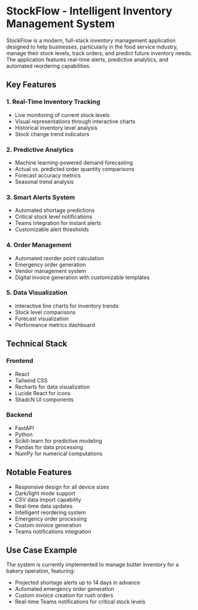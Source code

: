 # StockFlow - Intelligent Inventory Management System

StockFlow is a modern, full-stack inventory management application designed to help businesses, particularly in the food service industry, manage their stock levels, track orders, and predict future inventory needs. The application features real-time alerts, predictive analytics, and automated reordering capabilities.

## Key Features

### 1. Real-Time Inventory Tracking
- Live monitoring of current stock levels
- Visual representations through interactive charts
- Historical inventory level analysis
- Stock change trend indicators

### 2. Predictive Analytics
- Machine learning-powered demand forecasting
- Actual vs. predicted order quantity comparisons
- Forecast accuracy metrics
- Seasonal trend analysis

### 3. Smart Alerts System
- Automated shortage predictions
- Critical stock level notifications
- Teams integration for instant alerts
- Customizable alert thresholds

### 4. Order Management
- Automated reorder point calculation
- Emergency order generation
- Vendor management system
- Digital invoice generation with customizable templates

### 5. Data Visualization
- Interactive line charts for inventory trends
- Stock level comparisons
- Forecast visualization
- Performance metrics dashboard

## Technical Stack

### Frontend
- React
- Tailwind CSS
- Recharts for data visualization
- Lucide React for icons
- ShadcN UI components

### Backend
- FastAPI
- Python
- Scikit-learn for predictive modeling
- Pandas for data processing
- NumPy for numerical computations

## Notable Features
- Responsive design for all device sizes
- Dark/light mode support
- CSV data import capability
- Real-time data updates
- Intelligent reordering system
- Emergency order processing
- Custom invoice generation
- Teams notifications integration

## Use Case Example
The system is currently implemented to manage butter inventory for a bakery operation, featuring:
- Projected shortage alerts up to 14 days in advance
- Automated emergency order generation
- Custom invoice creation for rush orders
- Real-time Teams notifications for critical stock levels

